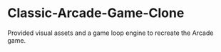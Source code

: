 # Classic-Arcade-Game-Clone
Provided visual assets and a game loop engine to recreate the Arcade game.
